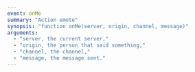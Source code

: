 ```yaml
---
event: onMe
summary: "Action emote"
synopsis: "function onMe(server, origin, channel, message)"
arguments:
  - "server, the current server,"
  - "origin, the person that said something,"
  - "channel, the channel,"
  - "message, the message sent."
---
```

